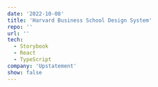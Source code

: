 ```yaml
---
date: '2022-10-08'
title: 'Harvard Business School Design System'
repo: ''
url: ''
tech:
  - Storybook
  - React
  - TypeScript
company: 'Upstatement'
show: false
---
```


